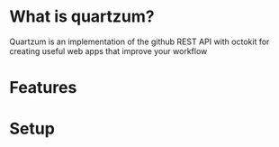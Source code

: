   # What is quartzum?
  Quartzum is an implementation of the github REST API with octokit for creating useful web apps that improve your workflow
  
  # Features
  
  # Setup
